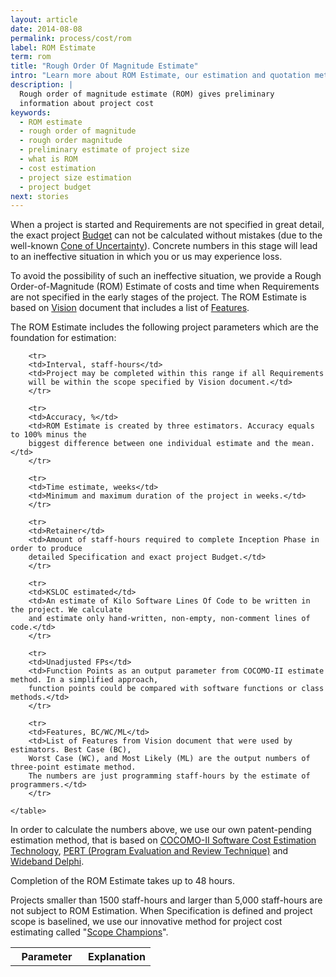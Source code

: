 ```yaml
---
layout: article
date: 2014-08-08
permalink: process/cost/rom
label: ROM Estimate
term: rom
title: "Rough Order Of Magnitude Estimate"
intro: "Learn more about ROM Estimate, our estimation and quotation methods"
description: |
  Rough order of magnitude estimate (ROM) gives preliminary
  information about project cost
keywords:
  - ROM estimate
  - rough order of magnitude
  - rough order magnitude
  - preliminary estimate of project size
  - what is ROM
  - cost estimation
  - project size estimation
  - project budget
next: stories
---
```


When a project is started and Requirements are not specified in great detail, the exact project 
[Budget](/process/cost/budget) can not be calculated without mistakes (due to the well-known [Cone 
of Uncertainty](http://www.construx.com/Page.aspx?hid=1648)). Concrete numbers in this stage will 
lead to an ineffective situation in which you or us may experience loss.

To avoid the possibility of such an ineffective situation, we provide a Rough Order-of-Magnitude 
(ROM) Estimate of costs and time when Requirements are not specified in the early stages of the 
project. The ROM Estimate is based on [Vision](/process/scope/vision) document that includes a list 
of [Features](/process/scope/feature).

The ROM Estimate includes the following project parameters which are the foundation for estimation:

<table>
        <tr>
            <th style="width: 100px;">Parameter</th>
            <th>Explanation</th>
        </tr>

        <tr>
        <td>Interval, staff-hours</td>
        <td>Project may be completed within this range if all Requirements
        will be within the scope specified by Vision document.</td>
        </tr>

        <tr>
        <td>Accuracy, %</td>
        <td>ROM Estimate is created by three estimators. Accuracy equals to 100% minus the
        biggest difference between one individual estimate and the mean.</td>
        </tr>

        <tr>
        <td>Time estimate, weeks</td>
        <td>Minimum and maximum duration of the project in weeks.</td>
        </tr>

        <tr>
        <td>Retainer</td>
        <td>Amount of staff-hours required to complete Inception Phase in order to produce
        detailed Specification and exact project Budget.</td>
        </tr>

        <tr>
        <td>KSLOC estimated</td>
        <td>An estimate of Kilo Software Lines Of Code to be written in the project. We calculate
        and estimate only hand-written, non-empty, non-comment lines of code.</td>
        </tr>

        <tr>
        <td>Unadjusted FPs</td>
        <td>Function Points as an output parameter from COCOMO-II estimate method. In a simplified approach,
        function points could be compared with software functions or class methods.</td>
        </tr>

        <tr>
        <td>Features, BC/WC/ML</td>
        <td>List of Features from Vision document that were used by estimators. Best Case (BC),
        Worst Case (WC), and Most Likely (ML) are the output numbers of three-point estimate method.
        The numbers are just programming staff-hours by the estimate of programmers.</td>
        </tr>

    </table>

In order to calculate the numbers above, we use our own patent-pending estimation method, that is 
based on [COCOMO-II Software Cost Estimation Technology](http://sunset.usc.edu/research/COCOMOII/), 
[PERT (Program Evaluation and Review 
Technique)](http://en.wikipedia.org/wiki/Program\_Evaluation\_and\_Review\_Technique) and [Wideband Delphi](http://en.wikipedia.org/wiki/Wideband\_delphi).

Completion of the ROM Estimate takes up to 48 hours.

Projects smaller than 1500 staff-hours and larger than 5,000 staff-hours are not subject to ROM 
Estimation. When Specification is defined and project scope is baselined, we use our innovative 
method for project cost estimating called "[Scope Champions](/innovations/scope-champions)".
